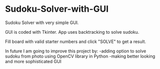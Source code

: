 # Sudoku-Solver-with-GUI

Sudoku Solver with very simple GUI.

GUI is coded with Tkinter. App uses backtracking to solve sudoku.

Fill board with valid starter numbers and click "SOLVE" to get a result.

In future I am going to improve this project by:
  -adding option to solve sudoku from photo using OpenCV library in Python
  -making better looking and more sophisticated GUI
